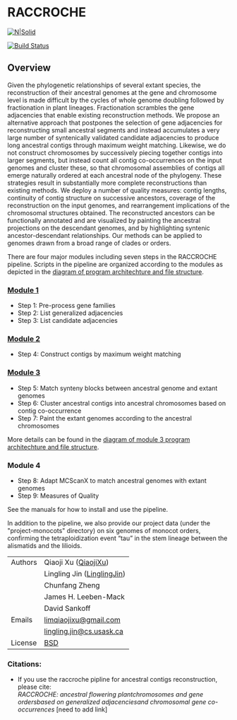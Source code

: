 # RACCROCHE

[![N|Solid](https://cldup.com/dTxpPi9lDf.thumb.png)](https://nodesource.com/products/nsolid)

[![Build Status](https://travis-ci.org/joemccann/dillinger.svg?branch=master)](https://travis-ci.org/joemccann/dillinger)

## Overview

Given the phylogenetic relationships of several extant species, the reconstruction of their ancestral genomes at the gene and chromosome level is made difficult by the cycles of whole genome doubling followed by fractionation in plant lineages. Fractionation scrambles the gene adjacencies that enable existing reconstruction methods. We propose an alternative approach that postpones the selection of gene adjacencies for reconstructing small ancestral segments and instead accumulates a very large number of syntenically validated candidate adjacencies to produce long ancestral contigs through maximum weight matching. Likewise, we do not construct chromosomes by successively piecing together contigs into larger segments, but instead count all contig co-occurrences on the input genomes and cluster these, so that chromosomal assemblies of contigs all emerge naturally ordered at each ancestral node of the phylogeny. These strategies result in substantially more complete reconstructions than existing methods. We deploy a number of quality measures: contig lengths, continuity of contig structure on successive ancestors, coverage of the reconstruction on the input genomes, and rearrangement implications of the chromosomal structures obtained. The reconstructed ancestors can be functionally annotated and are visualized by painting the ancestral projections on the descendant genomes, and by highlighting syntenic ancestor-descendant relationships. Our methods can be applied to genomes drawn from a broad range of clades or orders.

There are four major modules including seven steps in the RACCROCHE pipeline. Scripts in the pipeline are organized according to the modules as depicted in the [diagram of program architechture and file structure](./documentation/program-vs-file-structure.svg).
  
  ### [Module 1](./raccroche/module1/manual1.md)
  - Step 1: Pre-process gene families
  - Step 2: List generalized adjacencies
  - Step 3: List candidate adjacencies
  
  ### [Module 2](./raccroche/module2/manual2.md)
  - Step 4: Construct contigs by maximum weight matching
  
  ### [Module 3](./raccroche/module3/manual3.md)
  - Step 5: Match synteny blocks between ancestral genome and extant genomes
  - Step 6: Cluster ancestral contigs into ancestral chromosomes based on contig co-occurrence
  - Step 7: Paint the extant genomes according to the ancestral chromosomes
  
  More details can be found in the [diagram of module 3 program architechture and file structure](./documentation/Module3-structure.svg).
  
  ### Module 4
  - Step 8: Adapt MCScanX to match ancestral genomes with extant genomes
  - Step 9: Measures of Quality

See the manuals for how to install and use the pipeline.

In addition to the pipeline, we also provide our project data (under the "project-monocots" directory) on six genomes of monocot orders, confirming the tetraploidization event “tau” in the stem lineage between the alismatids and the lilioids. 

|  |  |
| ------ | ------ |
|Authors | Qiaoji Xu ([QiaojiXu]) |
|  | Lingling Jin ([LinglingJin]) |
|  | Chunfang Zheng |
|  | James H. Leeben-Mack |
|  | David Sankoff |
| Emails | limqiaojixu@gmail.com|
|  | lingling.jin@cs.usask.ca |
| License | [BSD] |

### Citations:   
  - If you use the raccroche pipline for ancestral contigs reconstruction, please cite:   
*RACCROCHE: ancestral flowering plantchromosomes and gene ordersbased on generalized adjacenciesand chromosomal gene co-occurrences* [need to add link]  


   [QiaojiXu]: <https://github.com/Qiaojilim>
   [LinglingJIn]: <https://github.com/jin-repo/RACCROCHE>
   [BSD]: <https://en.wikipedia.org/wiki/BSD_licenses>





